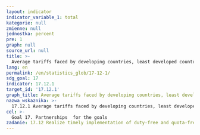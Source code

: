 ```yaml
---
layout: indicator
indicator_variable_1: total
kategorie: null
zmienne: null
jednostka: percent
pre: 1
graph: null
source_url: null
title: >-
  Average tariffs faced by developing countries, least developed countries and small island developing States
lang: en
permalink: /en/statistics_glob/17-12-1/
sdg_goal: 17
indicator: 17.12.1
target_id: '17.12.1'
graph_title: Average tariffs faced by developing countries, least developed countries and small island developing States
nazwa_wskaznika: >-
  17.12.1 Average tariffs faced by developing countries, least developed countries and small island developing States
cel: >-
  Goal 17. Partnerships  for the goals
zadanie: 17.12 Realize timely implementation of duty-free and quota-free market access on a lasting basis for all least developed countries, consistent with World Trade Organization decisions, including by ensuring that preferential rules of origin applicable to imports from least developed countries are transparent and simple, and contribute to facilitating market access
---
```

